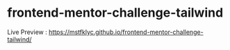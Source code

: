 # frontend-mentor-challenge-tailwind

Live Preview : https://mstfklyc.github.io/frontend-mentor-challenge-tailwind/
